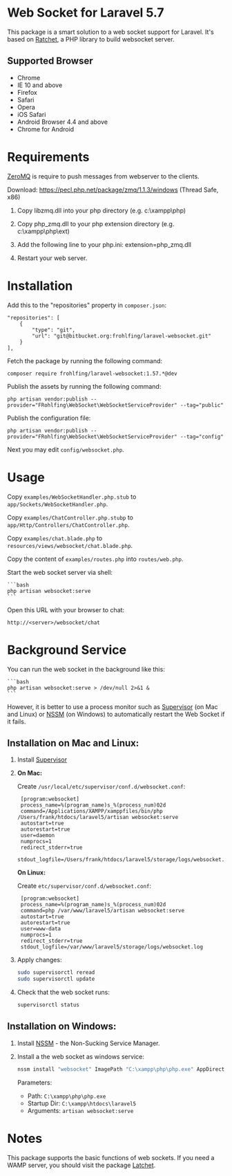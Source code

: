 # Web Socket for Laravel 5.7

This package is a smart solution to a web socket support for Laravel. It's based on [Ratchet](http://socketo.me/), a 
PHP library to build websocket server. 

## Supported Browser
- Chrome
- IE 10 and above
- Firefox
- Safari
- Opera
- iOS Safari
- Android Browser 4.4 and above
- Chrome for Android

# Requirements

[ZeroMQ](http://zeromq.org/bindings:php) is require to push messages from webserver to the clients.

Download:
	https://pecl.php.net/package/zmq/1.1.3/windows (Thread Safe, x86)

1) Copy libzmq.dll into your php directory (e.g. c:\xampp\php\)

2) Copy php_zmq.dll to your php extension directory (e.g. c:\xampp\php\ext\)

3) Add the following line to your php.ini:
	extension=php_zmq.dll

4) Restart your web server.

# Installation
    
Add this to the "repositories" property in `composer.json`:

    "repositories": [
        {
            "type": "git",
            "url": "git@bitbucket.org:frohlfing/laravel-websocket.git"
        }
    ],

Fetch the package by running the following command:

    composer require frohlfing/laravel-websocket:1.57.*@dev

Publish the assets by running the following command:

    php artisan vendor:publish --provider="FRohlfing\WebSocket\WebSocketServiceProvider" --tag="public"
	
Publish the configuration file:

    php artisan vendor:publish --provider="FRohlfing\WebSocket\WebSocketServiceProvider" --tag="config"
    
Next you may edit `config/websocket.php`.   
  
# Usage

Copy `examples/WebSocketHandler.php.stub` to `app/Sockets/WebSocketHandler.php`.

Copy `examples/ChatController.php.stubp` to `app/Http/Controllers/ChatController.php`.

Copy `examples/chat.blade.php` to `resources/views/websocket/chat.blade.php`.

Copy the content of `examples/routes.php` into `routes/web.php`.
    
Start the web socket server via shell:

    ```bash
    php artisan websocket:serve
    ```
        
Open this URL with your browser to chat:

    http://<server>/websocket/chat

# Background Service

You can run the web socket in the background like this:

    ```bash
    php artisan websocket:serve > /dev/null 2>&1 &
    ```

However, it is better to use a process monitor such as [Supervisor](http://supervisord.org/index.html) (on Mac and Linux) 
or [NSSM](http://nssm.cc) (on Windows) to automatically restart the Web Socket if it fails.

## Installation on Mac and Linux:

1) Install [Supervisor](http://supervisord.org/)
2) **On Mac:**
     
    Create `/usr/local/etc/supervisor/conf.d/websocket.conf`:
    
        [program:websocket]
        process_name=%(program_name)s_%(process_num)02d
        command=/Applications/XAMPP/xamppfiles/bin/php /Users/frank/htdocs/laravel5/artisan websocket:serve
        autostart=true
        autorestart=true
        user=daemon
        numprocs=1
        redirect_stderr=true
        stdout_logfile=/Users/frank/htdocs/laravel5/storage/logs/websocket.log  
 
    **On Linux:**
    
    Create `etc/supervisor/conf.d/websocket.conf`:
    
        [program:websocket]
        process_name=%(program_name)s_%(process_num)02d
        command=php /var/www/laravel5/artisan websocket:serve
        autostart=true
        autorestart=true
        user=www-data
        numprocs=1
        redirect_stderr=true
        stdout_logfile=/var/www/laravel5/storage/logs/websocket.log
         
 3) Apply changes:
    
    ```bash
    sudo supervisorctl reread
    sudo supervisorctl update
    ```
		
4) Check that the web socket runs:
	
	```bash
    supervisorctl status
    ```

## Installation on Windows:

1) Install [NSSM](http://nssm.cc) - the Non-Sucking Service Manager.
2) Install a the web socket as windows service:

    ```bash
    nssm install "websocket" ImagePath "C:\xampp\php\php.exe" AppDirectory "C:\xampp\htdocs\laravel5" DisplayName "Web Socket Server" Description "Web Socket Server for Laravel"
    ```
    
    Parameters:    
    - Path:        `C:\xampp\php\php.exe`
    - Startup Dir: `C:\xampp\htdocs\laravel5`
    - Arguments:   `artisan websocket:serve`

# Notes

This package supports the basic functions of web sockets. If you need a WAMP server, you should visit the package 
[Latchet](https://github.com/sidneywidmer/Latchet).